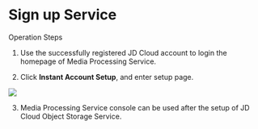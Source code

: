 # Sign up Service

Operation Steps

1. Use the successfully registered JD Cloud account to login the homepage of Media Processing Service.

2. Click **Instant Account Setup**, and enter setup page.

![](https://github.com/jdcloudcom/cn/blob/edit/image/Media-Processing-Service/MPS-001.png)

3. Media Processing Service console can be used after the setup of JD Cloud Object Storage Service.

